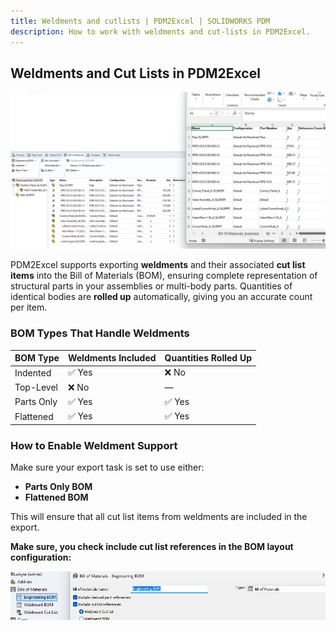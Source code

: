 ```yaml
---
title: Weldments and cutlists | PDM2Excel | SOLIDWORKS PDM
description: How to work with weldments and cut-lists in PDM2Excel.
---
```



## Weldments and Cut Lists in PDM2Excel

![cutlistsupport](/images/cutlistsupport.png)


PDM2Excel supports exporting **weldments** and their associated **cut list items** into the Bill of Materials (BOM), ensuring complete representation of structural parts in your assemblies or multi-body parts. Quantities of identical bodies are **rolled up** automatically, giving you an accurate count per item.


### BOM Types That Handle Weldments

| BOM Type          | Weldments Included | Quantities Rolled Up |
|-------------------|--------------------|-----------------------|
| Indented          | ✅ Yes              |❌ No                  |
| Top-Level         | ❌ No               | —                     |
| Parts Only        | ✅ Yes              | ✅ Yes                |
| Flattened         | ✅ Yes              | ✅ Yes                |


### How to Enable Weldment Support

Make sure your export task is set to use either:
- **Parts Only BOM**
- **Flattened BOM**

This will ensure that all cut list items from weldments are included in the export.

**Make sure, you check include cut list references in the BOM layout configuration:** 

![cutlist](/images/cutlist.png)
